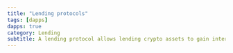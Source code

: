 ```yaml
---
title: "Lending protocols"
tags: [dapps]
dapps: true
category: Lending
subtitle: A lending protocol allows lending crypto assets to gain interest on borrows or to borrow crypto at an interest rate usually with collateral.
---
```


